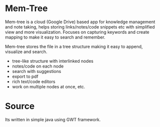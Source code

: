 Mem-Tree
========

Mem-tree is a cloud (Google Drive) based app for knowledge management and note taking, helps storing links/notes/code snippets etc with simplified view and more visualization. 
Focuses on capturing keywords and create mapping to make it easy to search and remember.

Mem-tree stores the file in a tree structure making it easy to append, visualize and search.

- tree-like structure with interlinked nodes
- notes/code on each node
- search with suggestions
- export to pdf
- rich text/code editors
- work on multiple nodes at once, etc.

Source
=======
Its written in simple java using GWT framework.
